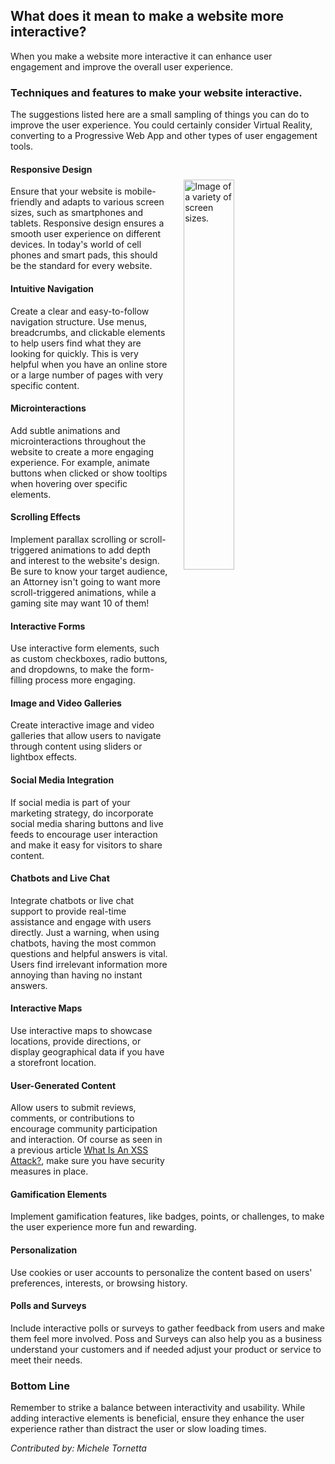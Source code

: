 ## What does it mean to make a website more interactive?

When you make a website more interactive it can enhance user engagement and improve the overall user experience. 

### Techniques and features to make your website interactive.

The suggestions listed here are a small sampling of things you can do to improve the user experience.  You could certainly consider Virtual Reality, converting to a Progressive Web App and other types of user engagement tools.
<div>

<img style="width: 40%; margin: 5%; float:right" src="/assets/images/blog/2023/July/responsivedesign.png" alt="Image of a variety of screen sizes.">

#### Responsive Design

Ensure that your website is mobile-friendly and adapts to various screen sizes, such as smartphones and tablets. Responsive design ensures a smooth user experience on different devices.  In today's world of cell phones and smart pads, this should be the standard for every website.

#### Intuitive Navigation

Create a clear and easy-to-follow navigation structure. Use menus, breadcrumbs, and clickable elements to help users find what they are looking for quickly.  This is very helpful when you have an online store or a large number of pages with very specific content.

#### Microinteractions

Add subtle animations and microinteractions throughout the website to create a more engaging experience. For example, animate buttons when clicked or show tooltips when hovering over specific elements.

#### Scrolling Effects

Implement parallax scrolling or scroll-triggered animations to add depth and interest to the website's design.  Be sure to know your target audience, an Attorney isn't going to want more scroll-triggered animations, while a gaming site may want 10 of them!

#### Interactive Forms

Use interactive form elements, such as custom checkboxes, radio buttons, and dropdowns, to make the form-filling process more engaging.

#### Image and Video Galleries

Create interactive image and video galleries that allow users to navigate through content using sliders or lightbox effects.

#### Social Media Integration

If social media is part of your marketing strategy, do incorporate social media sharing buttons and live feeds to encourage user interaction and make it easy for visitors to share content.

#### Chatbots and Live Chat

Integrate chatbots or live chat support to provide real-time assistance and engage with users directly.  Just a warning, when using chatbots, having the most common questions and helpful answers is vital.  Users find irrelevant information more annoying than having no instant answers.

#### Interactive Maps

Use interactive maps to showcase locations, provide directions, or display geographical data if you have a storefront location.  

#### User-Generated Content

Allow users to submit reviews, comments, or contributions to encourage community participation and interaction.  Of course as seen in a previous article [What Is An XSS Attack?](/blog/2023/july/XSSAttack.md), make sure you have security measures in place.

#### Gamification Elements

Implement gamification features, like badges, points, or challenges, to make the user experience more fun and rewarding.

#### Personalization

Use cookies or user accounts to personalize the content based on users' preferences, interests, or browsing history.

#### Polls and Surveys

Include interactive polls or surveys to gather feedback from users and make them feel more involved.  Poss and Surveys can also help you as a business understand your customers and if needed adjust your product or service to meet their needs.
</div>

### Bottom Line

Remember to strike a balance between interactivity and usability. While adding interactive elements is beneficial, ensure they enhance the user experience rather than distract the user or slow loading times. 

_Contributed by: Michele Tornetta_
